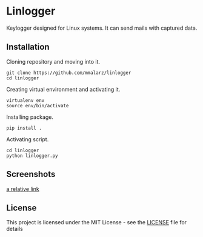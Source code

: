 # Linlogger
Keylogger designed for Linux systems. It can send mails with captured data.

## Installation
Cloning repository and moving into it.
```
git clone https://github.com/mmalarz/linlogger
cd linlogger
```
Creating virtual environment and activating it.
```
virtualenv env
source env/bin/activate
```
Installing package.
```
pip install .
```
Activating script.
```
cd linlogger
python linlogger.py
```

## Screenshots
[a relative link](screenshots/linlogger-screenshot.png)

## License
This project is licensed under the MIT License - see the [LICENSE](LICENSE) file for details

